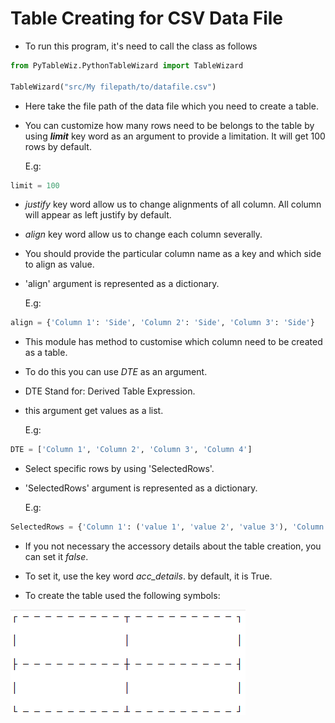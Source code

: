 # Table Creating for CSV Data File

- To run this program, it's need to call the class as follows

```python
from PyTableWiz.PythonTableWizard import TableWizard

TableWizard("src/My filepath/to/datafile.csv")
```
- Here take the file path of the data file which you need to create a table.
- You can customize how many rows need to be belongs to the table by using *__limit__*  key word as an argument to provide a limitation. It will get 100 rows by default.

	E.g: 
```python
limit = 100
```

- *justify* key word allow us to change alignments of all column. All column will appear as left justify by default.
- *align* key word allow us to change each column severally.
- You should provide the particular column name as a key and which side to align as value.
- 'align' argument is represented as a dictionary.
	
	E.g: 
```python
align = {'Column 1': 'Side', 'Column 2': 'Side', 'Column 3': 'Side'}
```

- This module has method to customise which column need to be created as a table.
- To do this you can use *DTE* as an argument.
- DTE Stand for: Derived Table Expression.
- this argument get values as a list.

    E.g:

```python
DTE = ['Column 1', 'Column 2', 'Column 3', 'Column 4']
```

- Select specific rows by using 'SelectedRows'.
- 'SelectedRows' argument is represented as a dictionary.

	E.g:
```python
SelectedRows = {'Column 1': ('value 1', 'value 2', 'value 3'), 'Column 2': ('value 1', 'value 2')}

```

- If you not necessary the accessory details about the table creation, you can set it *false*.
- To set it, use the key word *acc_details*. by default, it is True.

- To create the table used the following symbols:

![img.png](img.png)

